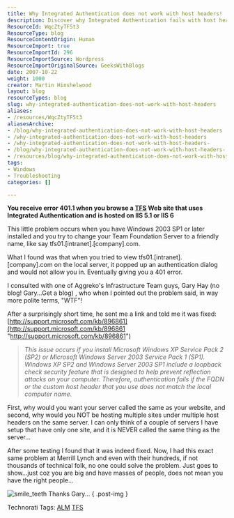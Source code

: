 ```yaml
---
title: Why Integrated Authentication does not work with host headers!
description: Discover why Integrated Authentication fails with host headers in TFS and learn how to resolve the 401.1 error for smoother access. Get insights now!
ResourceId: WqcZtyTF5t3
ResourceType: blog
ResourceContentOrigin: Human
ResourceImport: true
ResourceImportId: 296
ResourceImportSource: Wordpress
ResourceImportOriginalSource: GeeksWithBlogs
date: 2007-10-22
weight: 1000
creator: Martin Hinshelwood
layout: blog
resourceTypes: blog
slug: why-integrated-authentication-does-not-work-with-host-headers
aliases:
- /resources/WqcZtyTF5t3
aliasesArchive:
- /blog/why-integrated-authentication-does-not-work-with-host-headers
- /why-integrated-authentication-does-not-work-with-host-headers
- /why-integrated-authentication-does-not-work-with-host-headers-
- /blog/why-integrated-authentication-does-not-work-with-host-headers-
- /resources/blog/why-integrated-authentication-does-not-work-with-host-headers
tags:
- Windows
- Troubleshooting
categories: []

---
```

**You receive error 401.1 when you browse a [TFS](http://msdn2.microsoft.com/en-us/teamsystem/aa718934.aspx "Team Foundation Server") Web site that uses Integrated Authentication and is hosted on IIS 5.1 or IIS 6**

This little problem occurs when you have Windows 2003 SP1 or later installed and you try to change your Team Foundation Server to a friendly name, like say tfs01.\[intranet\].\[company\].com.

What I found was that when you tried to view tfs01.\[intranet\].\[company\].com on the local server, it popped up an authentication dialog and would not allow you in. Eventually giving you a 401 error.

I consulted with one of Aggreko's Infrastructure Team guys, Gary Hay (no blog! Gary...Get a blog) , who when I pointed out the problem said, in way more polite terms, "WTF"!

After a surprisingly short time, he sent me a link and told me it was fixed: [http://support.microsoft.com/kb/896861](http://support.microsoft.com/kb/896861 "http://support.microsoft.com/kb/896861")

> _This issue occurs if you install Microsoft Windows XP Service Pack 2 (SP2) or Microsoft Windows Server 2003 Service Pack 1 (SP1). Windows XP SP2 and Windows Server 2003 SP1 include a loopback check security feature that is designed to help prevent reflection attacks on your computer. Therefore, authentication fails if the FQDN or the custom host header that you use does not match the local computer name._

First, why would you want your server called the same as your website, and second, why would you NOT be hosting multiple sites under multiple host headers on the same server. I can only think of a couple of servers I have setup that have only one site, and it is NEVER called the same thing as the server...

After some testing I found that it was indeed fixed. Now, I had this exact same problem at Merrill Lynch and even with their hundreds, if not thousands of technical folk, no one could solve the problem. Just goes to show...just coz you are big and have masses of people, does not mean you have the right people...

![smile_teeth](images/smile_teeth-1-1.gif) Thanks Gary...
{ .post-img }

Technorati Tags: [ALM](http://technorati.com/tags/ALM) [TFS](http://technorati.com/tags/TFS)
